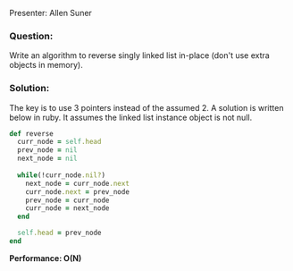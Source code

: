 Presenter: Allen Suner

### Question:
Write an algorithm to reverse singly linked list in-place (don't use extra objects in memory).

### Solution:
The key is to use 3 pointers instead of the assumed 2. A solution is written below in ruby. It assumes the linked list instance object is not null.

```ruby
def reverse
  curr_node = self.head
  prev_node = nil
  next_node = nil
  
  while(!curr_node.nil?)
    next_node = curr_node.next
    curr_node.next = prev_node
    prev_node = curr_node
    curr_node = next_node
  end

  self.head = prev_node
end
```
**Performance: O(N)**
